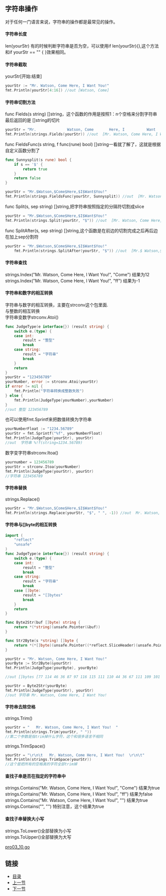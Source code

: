 ## 字符串操作
对于任何一门语言来说，字符串的操作都是最常见的操作。
#### 字符串长度
len(yourStr)
有的时候判断字符串是否为空，可以使用if len(yourStr){},这个方法和if yourStr == "" { }效果相同。
#### 字符串截取
yourStr[开始:结束]
```go
yourStr := "Mr. Watson, Come Here, I Want You!"
fmt.Println(yourStr[4:16]) //out [Watson, Come]
```
#### 字符串切割方法
func Fields(s string) []string，这个函数的作用是按照1：n个空格来分割字符串最后返回的是
[]string的切片

```go
yourStr = "Mr.              Watson, Come       Here, I          Want    You!"
fmt.Println(strings.Fields(yourStr)) //out  [Mr. Watson, Come Here, I Want You!]
```

func FieldsFunc(s string, f func(rune) bool) []string一看就了解了，这就是根据自定义函数分割了
```go
func Sunnysplit(s rune) bool {
	if s == '$' {
		return true
	}
	return false
}

yourStr = "Mr.$Watson,$Come$Here,$I$Want$You!"
fmt.Println(strings.FieldsFunc(yourStr, Sunnysplit)) //out  [Mr. Watson, Come Here, I Want You!]
```

func Split(s, sep string) []string,把字符串按照指定的分隔符切割成slice
```go
yourStr = "Mr.$Watson,$Come$Here,$I$Want$You!"
fmt.Println(strings.Split(yourStr, "$")) //out  [Mr. Watson, Come Here, I Want You!]
```

func SplitAfter(s, sep string) []string,这个函数是在前边的切割完成之后再后边在加上sep分割符
```go
yourStr = "Mr.$Watson,$Come$Here,$I$Want$You!"
	fmt.Println(strings.SplitAfter(yourStr, "$")) //out  [Mr.$ Watson,$ Come$ Here,$ I$ Want$ You!]
```

#### 字符串查找
strings.Index("Mr. Watson, Come Here, I Want You!", "Come") 结果为12 <br />
strings.Index("Mr. Watson, Come Here, I Want You!", "ff") 结果为-1 <br />
#### 字符串和数字的相互转换
字符串与数字的相互转换，主要在strconv这个包里面.<br />
与整数的相互转换<br />
字符串变数字strconv.Atoi()

```go
func JudgeType(e interface{}) (result string) {
	switch e.(type) {
	case int:
		result = "整型"
		break
	case string:
		result = "字符串"
		break
	}
	return
}
yourStr = "123456789"
yourNumber, error := strconv.Atoi(yourStr)
if error != nil {
	fmt.Println("字符串转换成整数失败")
} else {
	fmt.Println(JudgeType(yourNumber),yourNumber)
}
//out 整型 123456789
```
 也可以使用fmt.Sprintf来把数值转换为字符串
```go
yourNumberFloat := "1234.56789"
yourStr = fmt.Sprintf("%f", yourNumberFloat)
fmt.Println(JudgeType(yourStr), yourStr)
//out  字符串 %!f(string=1234.56789)
```

数字变字符串strconv.Itoa()
```go
yournumber = 123456789
yourStr = strconv.Itoa(yourNumber)
fmt.Println(JudgeType(yourStr), yourStr)
//字符串 123456789
```
#### 字符串替换
strings.Replace()
```go
yourStr = "Mr.$Watson,$Come$Here,$I$Want$You!"
fmt.Println(strings.Replace(yourStr, "$", " ", -1)) //out  Mr. Watson, Come Here, I Want You!

```
#### 字符串与[]byte的相互转换
```go
import (
    "reflect"
    "unsafe"
)
func JudgeType(e interface{}) (result string) {
	switch e.(type) {
	case int:
		result = "整型"
		break
	case string:
		result = "字符串"
		break
	case []byte:
		result = "[]bytes"
		break
	}
	return
}

func Byte2Str(buf []byte) string {
	return *(*string)(unsafe.Pointer(&buf))
}

func Str2Byte(s *string) []byte {
	return *(*[]byte)(unsafe.Pointer((*reflect.SliceHeader)(unsafe.Pointer(s))))
}

yourStr = "Mr. Watson, Come Here, I Want You!"
yourByte := Str2Byte(&yourStr)
fmt.Println(JudgeType(yourByte), yourByte)

//out []bytes [77 114 46 36 87 97 116 115 111 110 44 36 67 111 109 101 36 72 101 114 101 44 36 73 36 87 97 110 116 36 89 111 117 33]

yourStr = Byte2Str(yourByte)
fmt.Println(JudgeType(yourStr), yourStr)
//out 字符串 Mr. Watson, Come Here, I Want You!
```
#### 字符串去除空格
strings.Trim()
```go
yourStr = "   Mr. Watson, Come Here, I Want You!  "
fmt.Println(strings.Trim(yourStr, " "))
//第二个参数是指trim掉什么字符，这个和很多语言不相同
```

strings.TrimSpace()
```go
yourStr = "\r\n\t   Mr. Watson, Come Here, I Want You!  \r\n\t"
fmt.Println(strings.TrimSpace(yourStr))
//这个是把所有的空格类的字符全部trim掉
```
#### 查找子串是否在指定的字符串中
strings.Contains("Mr. Watson, Come Here, I Want You!", "Come") 结果为true <br />
strings.Contains("Mr. Watson, Come Here, I Want You!", "ff")  结果为false <br />
strings.Contains("Mr. Watson, Come Here, I Want You!", "") 结果为true <br />
strings.Contains("", "")  特别注意，这个结果为true
#### 查找子串替换大小写
strings.ToLower()全部替换为小写 <br />
strings.ToUpper()全部替换为大写


[pro03_10.go](https://github.com/sunnygocms/gobook/blob/master/src/go_lang_base/05/pro03_10.go)
## 链接
- [目录](https://github.com/sunnygocms/gobook/blob/master/menu.md)
- [上一节](https://github.com/sunnygocms/gobook/blob/master/go_lang_base/03.9.md)
- [下一节](https://github.com/sunnygocms/gobook/blob/master/go_lang_base/04.1.md)